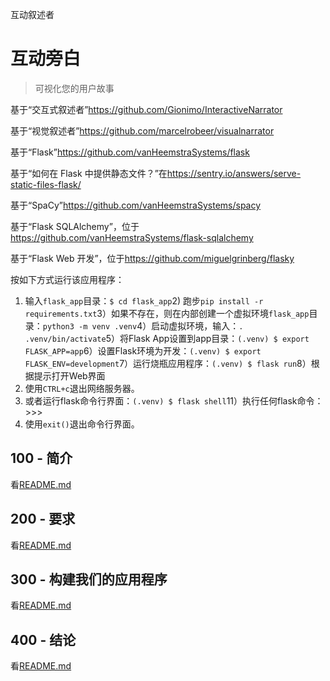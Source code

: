 互动叙述者

# 互动旁白

> 可视化您的用户故事

基于“交互式叙述者”<https://github.com/Gionimo/InteractiveNarrator>

基于“视觉叙述者”<https://github.com/marcelrobeer/visualnarrator>

基于“Flask”<https://github.com/vanHeemstraSystems/flask>

基于“如何在 Flask 中提供静态文件？”在<https://sentry.io/answers/serve-static-files-flask/>

基于“SpaCy”<https://github.com/vanHeemstraSystems/spacy>

基于“Flask SQLAlchemy”，位于<https://github.com/vanHeemstraSystems/flask-sqlalchemy>

基于“Flask Web 开发”，位于<https://github.com/miguelgrinberg/flasky>

按如下方式运行该应用程序：

1) 输入`flask_app`目录：`$ cd flask_app`2) 跑步`pip install -r requirements.txt`3）如果不存在，则在内部创建一个虚拟环境`flask_app`目录：`python3 -m venv .venv`4）启动虚拟环境，输入：`. .venv/bin/activate`5）将Flask App设置到app目录：`(.venv) $ export FLASK_APP=app`6）设置Flask环境为开发：`(.venv) $ export FLASK_ENV=development`7）运行烧瓶应用程序：`(.venv) $ flask run`8）根据提示打开Web界面
9) 使用`CTRL+c`退出网络服务器。
10) 或者运行flask命令行界面：`(.venv) $ flask shell`11）执行任何flask命令：>>>
12) 使用`exit()`退出命令行界面。

## 100 - 简介

看[README.md](./100/README.md)

## 200 - 要求

看[README.md](./200/README.md)

## 300 - 构建我们的应用程序

看[README.md](./300/README.md)

## 400 - 结论

看[README.md](./400/README.md)
